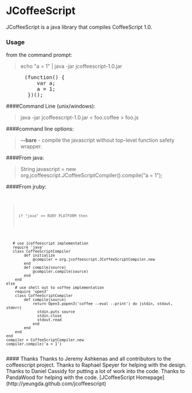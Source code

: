 # JCoffeeScript

JCoffeeScript is a java library that compiles CoffeeScript 1.0.

### Usage
from the command prompt:
>    echo "a = 1" | java -jar jcoffeescript-1.0.jar
<pre>
      (function() {
          var a;
          a = 1;
       })();
</pre>

####Command Line (unix/windows): 
>    java -jar jcoffeescript-1.0.jar < foo.coffee > foo.js

####command line options:  
>    __--bare__   - compile the javascript without top-level function safety wrapper.  

####From java:
>    String javascript = new org.jcoffeescript.JCoffeeScriptCompiler().compile("a = 1");

####From jruby:
<code>
>     if "java" == RUBY_PLATFORM then
       # use jcoffeescript implementation
       require 'java'
       class CoffeeScriptCompiler
            def initialize
                @compiler = org.jcoffeescript.JCoffeeScriptCompiler.new
            end
            def compile(source)
                @compiler.compile(source)
            end
        end
    else
        # use shell out to coffee implementation
        require 'open3'
        class CoffeeScriptCompiler
            def compile(source)
                return Open3.popen3('coffee --eval --print') do |stdin, stdout, stderr|
                  stdin.puts source
                  stdin.close
                  stdout.read
                end
            end
        end
    end
    compiler = CoffeeScriptCompiler.new
    compiler.compile('a = 1')
</code>
#### Thanks
Thanks to Jeremy Ashkenas and all contributors to the coffeescript project.    
Thanks to Raphael Speyer for helping with the design.  
Thanks to Daniel Cassidy for putting a lot of work into the code.  
Thanks to PandaWood for helping with the code.  
[JCoffeeScript Homepage](http://yeungda.github.com/jcoffeescript)
